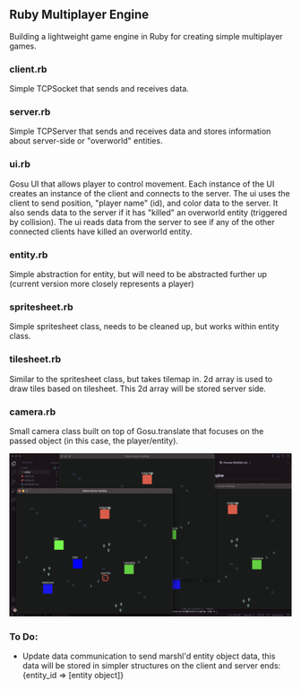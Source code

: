 ## Ruby Multiplayer Engine
Building a lightweight game engine in Ruby for creating simple multiplayer games.

### client.rb
Simple TCPSocket that sends and receives data.
### server.rb
Simple TCPServer that sends and receives data and stores information about server-side or "overworld" entities.
### ui.rb
Gosu UI that allows player to control movement. Each instance of the UI creates an instance of the client and connects to the server. The ui uses the client to send position, "player name" (id), and color data to the server. It also sends data to the server if it has "killed" an overworld entity (triggered by collision). The ui reads data from the server to see if any of the other connected clients have killed an overworld entity.
### entity.rb
Simple abstraction for entity, but will need to be abstracted further up (current version more closely represents a player)
### spritesheet.rb
Simple spritesheet class, needs to be cleaned up, but works within entity class.
### tilesheet.rb
Similar to the spritesheet class, but takes tilemap in. 2d array is used to draw tiles based on tilesheet. This 2d array will be stored server side.
### camera.rb
Small camera class built on top of Gosu.translate that focuses on the passed object (in this case, the player/entity).

<img src="other/screenshot_2-10_b.png" alt="screenshot" width="600"/>

### To Do:
- Update data communication to send marshl'd entity object data, this data will be stored in simpler structures on the client and server ends: {entity_id => [entity object]}